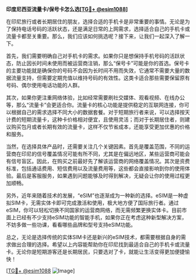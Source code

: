**印度尼西亚流量卡/保号卡怎么选[[TG💪+ @esim1088](https://t.me/s/esim1088)]**

在印尼旅行或者长期居住的朋友，选择合适的手机卡是非常重要的事情。无论是为了保持电话号码的活跃状态，还是满足日常的上网需求，选择适合自己的手机卡或流量卡都至关重要。那么，我们应该如何挑选呢？接下来，让我们一起深入了解一下。

首先，我们需要明确自己对手机卡的需求。如果你只是想保持手机号码的活跃状态，防止因长时间未使用而被运营商注销，那么“保号卡”可能是你的首选。保号卡的主要功能就是确保你的号码不会因为长时间不用而失效，它通常不需要大量的数据流量支持，但需要定期充值以维持号码的有效性。这类卡适合那些需要保留原有号码、偶尔使用电话功能的人群。

其次，如果你更注重网络体验，比如经常需要刷社交媒体、观看视频、在线办公等，那么“流量卡”会更适合你。流量卡的核心功能是提供稳定的互联网连接，你可以根据自己的需求选择不同大小的数据套餐。对于短期旅行者来说，可以选择按天计费的短期流量卡，这种卡价格相对便宜，且使用灵活；而对于长期居住者，则建议购买包月或者长期有效的流量卡，这样不仅节省成本，还能享受更加优惠的价格和服务。

当然，在选择具体产品时，还需要关注几个关键因素。首先是覆盖范围，不同的运营商在印尼的信号覆盖情况可能有所不同，尤其是在偏远地区，某些运营商可能会有信号盲区。因此，在购买之前最好先了解该运营商的网络覆盖情况。其次是资费标准，包括通话费用、短信费用以及流量费用等，这些都会直接影响到你的使用体验。最后是客服服务，如果遇到问题能够及时得到解决，无疑会让你的使用过程更加顺畅。

另外，近年来随着技术的发展，“eSIM”也逐渐成为一种新的选择。eSIM是一种虚拟SIM卡，无需实体卡即可完成激活和使用，极大地方便了国际旅行者。通过eSIM，你可以轻松切换不同国家的运营商网络，而无需频繁更换实体卡。目前市面上已经有不少支持eSIM功能的智能手机，如果你正在考虑这种新型解决方案，不妨多做一些功课，看看哪些品牌和型号支持eSIM功能。

总之，无论是选择传统的实体SIM卡还是新兴的eSIM技术，都需要根据自身的需求做出合理的选择。希望以上内容能帮助你在印尼找到最适合自己的手机卡或流量卡。无论你是短期游客还是长期居民，只要选对了卡，就能让生活变得更加便捷愉快！

[[TG💪+ @esim1088](https://t.me/s/esim1088) ![Image](https://i.postimg.cc/4NQfJmqS/Snipaste-2025-05-13-00-14-12.png)]